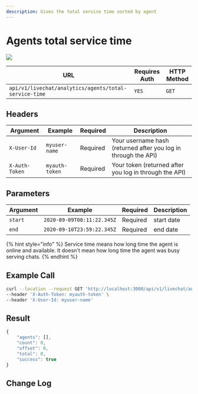 ```yaml
---
description: Gives the total service time sorted by agent
---
```


# Agents total service time

![](../../../../../.gitbook/assets/enterprise.jpg)

| URL                                                   | Requires Auth | HTTP Method |
| ----------------------------------------------------- | ------------- | ----------- |
| `api/v1/livechat/analytics/agents/total-service-time` | `YES`         | `GET`       |

## Headers

| Argument       | Example        | Required | Description                                                    |
| -------------- | -------------- | -------- | -------------------------------------------------------------- |
| `X-User-Id`    | `myuser-name`  | Required | Your username hash (returned after you log in through the API) |
| `X-Auth-Token` | `myauth-token` | Required | Your token (returned after you log in through the API)         |

## Parameters

| Argument | Example                    | Required | Description |
| -------- | -------------------------- | -------- | ----------- |
| `start`  | `2020-09-09T00:11:22.345Z` | Required | start date  |
| `end`    | `2020-09-10T23:59:22.345Z` | Required | end date    |

{% hint style="info" %}
Service time means how long time the agent is online and available. It doesn't mean how long time the agent was busy serving chats.
{% endhint %}

## Example Call

```bash
curl --location --request GET 'http://localhost:3000/api/v1/livechat/analytics/agents/total-service-time?start=2020-02-12T00:11:22.345Z&end=2020-02-18T23:59:22.345Z' \
--header 'X-Auth-Token: myauth-token' \
--header 'X-User-Id: myuser-name'
```

## Result

```javascript
{
    "agents": [],
    "count": 0,
    "offset": 0,
    "total": 0,
    "success": true
}
```

## Change Log

